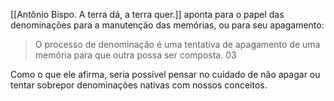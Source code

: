 [[Antônio Bispo. A terra dá, a terra quer.]] aponta para o papel das denominações para a manutenção das memórias, ou para seu apagamento:

>  O processo de denominação é uma tentativa de apagamento de uma memória para que outra possa ser composta. 03

Como o que ele afirma, seria possível pensar no cuidado de não apagar ou tentar sobrepor denominações nativas com nossos conceitos. 
